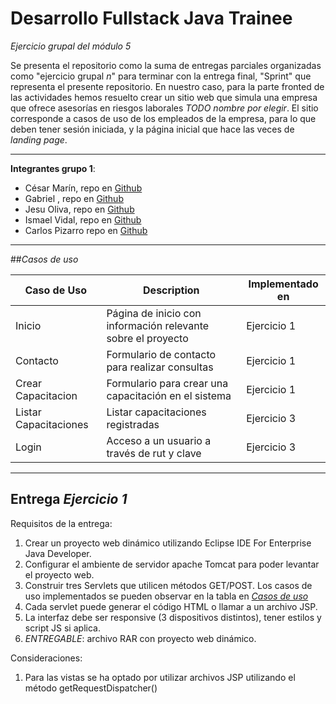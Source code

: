 # Desarrollo Fullstack Java Trainee
*Ejercicio grupal del módulo 5*

Se presenta el repositorio como la suma de entregas parciales organizadas como "ejercicio grupal *n*" para terminar con la entrega final, "Sprint" que representa el presente repositorio. En nuestro caso, para la parte fronted de las actividades hemos resuelto crear un sitio web que simula una empresa que ofrece asesorías en riesgos laborales  *TODO nombre por elegir*. El sitio corresponde a casos de uso de los empleados de la empresa, para lo que deben tener sesión iniciada, y la página inicial que hace las veces de *landing page*.

<hr>

**Integrantes grupo 1**:
* César Marín, repo en [Github](https://github.com)
* Gabriel , repo en [Github](https://github.com)
* Jesu Oliva, repo en [Github](https://github.com)
* Ismael Vidal, repo en [Github](https://github.com)
* Carlos Pizarro repo en [Github](https://github.com/CarlosPizarroMorales/modulo-5)

<hr>

##*Casos de uso*

| Caso de Uso | Description | Implementado en |
| --- | --- | --- |
| Inicio | Página de inicio con información relevante sobre el proyecto | Ejercicio 1 |
| Contacto | Formulario de contacto para realizar consultas | Ejercicio 1 |
| Crear Capacitacion | Formulario para crear una capacitación en el sistema | Ejercicio 1 |
| Listar Capacitaciones | Listar capacitaciones registradas | Ejercicio 3 | 
| Login | Acceso a un usuario a través de rut y clave | Ejercicio 3 | 

<hr>

## Entrega *Ejercicio 1*

Requisitos de la entrega:
1. Crear un proyecto web dinámico utilizando Eclipse IDE For Enterprise Java Developer.
1. Configurar el ambiente de servidor apache Tomcat para poder levantar el proyecto web.
1. Construir tres Servlets que utilicen métodos GET/POST. Los casos de uso implementados se pueden observar en la tabla en [*Casos de uso*](#casos-de-uso)
1. Cada servlet puede generar el código HTML o llamar a un archivo JSP.
1. La interfaz debe ser responsive (3 dispositivos distintos), tener estilos y script JS si aplica.
1. *ENTREGABLE*: archivo RAR con proyecto web dinámico.


Consideraciones:
1. Para las vistas se ha optado por utilizar archivos JSP utilizando el método getRequestDispatcher()